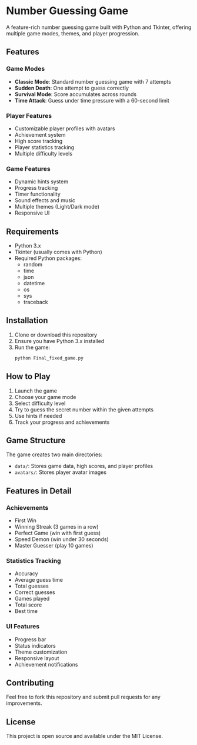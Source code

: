 # Number Guessing Game

A feature-rich number guessing game built with Python and Tkinter, offering multiple game modes, themes, and player progression.

## Features

### Game Modes
- **Classic Mode**: Standard number guessing game with 7 attempts
- **Sudden Death**: One attempt to guess correctly
- **Survival Mode**: Score accumulates across rounds
- **Time Attack**: Guess under time pressure with a 60-second limit

### Player Features
- Customizable player profiles with avatars
- Achievement system
- High score tracking
- Player statistics tracking
- Multiple difficulty levels

### Game Features
- Dynamic hints system
- Progress tracking
- Timer functionality
- Sound effects and music
- Multiple themes (Light/Dark mode)
- Responsive UI

## Requirements

- Python 3.x
- Tkinter (usually comes with Python)
- Required Python packages:
  - random
  - time
  - json
  - datetime
  - os
  - sys
  - traceback

## Installation

1. Clone or download this repository
2. Ensure you have Python 3.x installed
3. Run the game:
   ```bash
   python Final_fixed_game.py
   ```

## How to Play

1. Launch the game
2. Choose your game mode
3. Select difficulty level
4. Try to guess the secret number within the given attempts
5. Use hints if needed
6. Track your progress and achievements

## Game Structure

The game creates two main directories:
- `data/`: Stores game data, high scores, and player profiles
- `avatars/`: Stores player avatar images

## Features in Detail

### Achievements
- First Win
- Winning Streak (3 games in a row)
- Perfect Game (win with first guess)
- Speed Demon (win under 30 seconds)
- Master Guesser (play 10 games)

### Statistics Tracking
- Accuracy
- Average guess time
- Total guesses
- Correct guesses
- Games played
- Total score
- Best time

### UI Features
- Progress bar
- Status indicators
- Theme customization
- Responsive layout
- Achievement notifications

## Contributing

Feel free to fork this repository and submit pull requests for any improvements.

## License

This project is open source and available under the MIT License. 